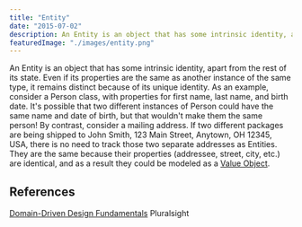 ```yaml
---
title: "Entity"
date: "2015-07-02"
description: An Entity is an object that has some intrinsic identity, apart from the rest of its state.
featuredImage: "./images/entity.png"
---
```


An Entity is an object that has some intrinsic identity, apart from the rest of its state. Even if its properties are the same as another instance of the same type, it remains distinct because of its unique identity. As an example, consider a Person class, with properties for first name, last name, and birth date. It's possible that two different instances of Person could have the same name and date of birth, but that wouldn't make them the same person! By contrast, consider a mailing address. If two different packages are being shipped to John Smith, 123 Main Street, Anytown, OH 12345, USA, there is no need to track those two separate addresses as Entities. They are the same because their properties (addressee, street, city, etc.) are identical, and as a result they could be modeled as a [Value Object](/domain-driven-design/value-object/).

## References

[Domain-Driven Design Fundamentals](https://www.pluralsight.com/courses/domain-driven-design-fundamentals) Pluralsight
